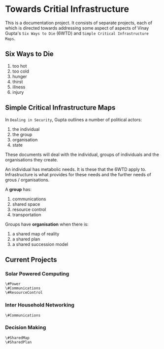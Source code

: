 # Towards Critial Infrastructure

This is a documentation project. It consists of separate projects, each of which is directed towards addressing some aspect of aspects of Vinay Gupta's `Six Ways to Die` (6WTD) and `Simple Critical Infrastructure Maps`.

## Six Ways to Die

1. too hot
2. too cold
3. hunger
4. thirst
5. illness
6. injury

## Simple Critical Infrastructure Maps

In `Dealing in Security`, Gupta outlines a number of political actors:

1. the individual
2. the group
3. organisation
4. state

These documents will deal with the individual, groups of individuals and the organisations they create.

An individual has metabolic needs. It is these that the 6WTD apply to. Infrastructure is what provides for these needs and the further needs of grous / organisations.

A **group** has:
1. communications
2. shared space
3. resource control
4. transportation

Groups have **organisation** when there is:
1. a shared map of reality
2. a shared plan
3. a shared succession model

## Current Projects

### Solar Powered Computing
    \#Power
    \#Communications
    \#ResourceControl

### Inter Household Networking
    \#Communications

### Decision Making
    \#SharedMap
    \#SharedPlan
